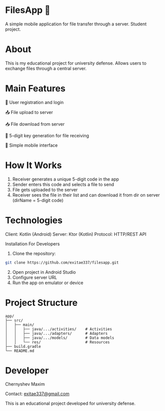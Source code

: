 # FilesApp 📱
A simple mobile application for file transfer through a server. Student project.

# About
This is my educational project for university defense. Allows users to exchange files through a central server.

# Main Features

🔐 User registration and login

📤 File upload to server

📥 File download from server

🔑 5-digit key generation for file receiving

📱 Simple mobile interface

# How It Works
1. Receiver generates a unique 5-digit code in the app
2. Sender enters this code and selects a file to send
3. File gets uploaded to the server
4. Receiver sees the file in their list and can download it from dir on server (dirName = 5-digit code)

# Technologies
Client: Kotlin (Android)
Server: Ktor (Kotlin)
Protocol: HTTP/REST API

Installation
For Developers
1. Clone the repository:
```bash
git clone https://github.com/exitae337/filesapp.git
```
2. Open project in Android Studio
3. Configure server URL
4. Run the app on emulator or device

# Project Structure
```text
app/
├── src/
│   ├── main/
│   │   ├── java/.../activities/    # Activities
│   │   ├── java/.../adapters/      # Adapters
│   │   ├── java/.../models/        # Data models
│   │   └── res/                    # Resources
├── build.gradle
└── README.md
```
# Developer
Chernyshev Maxim

Contact: exitae337@gmail.com

This is an educational project developed for university defense.
